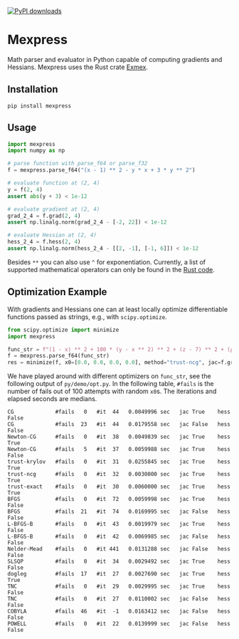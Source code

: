 [![PyPI downloads](https://img.shields.io/pypi/dm/mexpress.svg?maxAge=21600)](https://pypistats.org/packages/mexpress)
# Mexpress
Math parser and evaluator in Python capable of computing gradients and Hessians. Mexpress uses the Rust crate [Exmex](https://crates.io/crates/exmex).
## Installation 

```
pip install mexpress
```
## Usage

```python
import mexpress
import numpy as np

# parse function with parse_f64 or parse_f32
f = mexpress.parse_f64("(x - 1) ** 2 - y * x + 3 * y ** 2")

# evaluate function at (2, 4)
y = f(2, 4)
assert abs(y + 3) < 1e-12

# evaluate gradient at (2, 4)
grad_2_4 = f.grad(2, 4)
assert np.linalg.norm(grad_2_4 - [-2, 22]) < 1e-12

# evaluate Hessian at (2, 4)
hess_2_4 = f.hess(2, 4)
assert np.linalg.norm(hess_2_4 - [[2, -1], [-1, 6]]) < 1e-12
```

Besides `**` you can also use `^` for exponentiation. Currently, a list of supported mathematical operators can only be found in the [Rust code](https://docs.rs/exmex/0.11.2/src/exmex/operators.rs.html#204-206).

## Optimization Example

With gradients and Hessians one can at least locally optimize differentiable functions passed as strings, e.g., with `scipy.optimize`.
```Python
from scipy.optimize import minimize
import mexpress

func_str = f"(1 - x) ** 2 + 100 * (y - x ** 2) ** 2 + (z - 7) ** 2 + (ρ + 5) ** 2"
f = mexpress.parse_f64(func_str)
res = minimize(f, x0=[0.0, 0.0, 0.0, 0.0], method="trust-ncg", jac=f.grad, hess=f.hess)
```
We have played around with different optimizers on `func_str`, see the following output of `py/demo/opt.py`. In the following table, `#fails` is the number of fails out of 100 attempts with random `x0`s. The iterations and elapsed seconds are medians.
```
CG             #fails   0   #it  44   0.0049996 sec   jac True    hess False
CG             #fails  23   #it  44   0.0179558 sec   jac False   hess False
Newton-CG      #fails   0   #it  38   0.0049839 sec   jac True    hess True
Newton-CG      #fails   5   #it  37   0.0059988 sec   jac True    hess False
trust-krylov   #fails   0   #it  31   0.0255845 sec   jac True    hess True
trust-ncg      #fails   0   #it  32   0.0030000 sec   jac True    hess True
trust-exact    #fails   0   #it  30   0.0060000 sec   jac True    hess True
BFGS           #fails   0   #it  72   0.0059998 sec   jac True    hess False
BFGS           #fails  21   #it  74   0.0169995 sec   jac False   hess False
L-BFGS-B       #fails   0   #it  43   0.0019979 sec   jac True    hess False
L-BFGS-B       #fails   0   #it  42   0.0069985 sec   jac False   hess False
Nelder-Mead    #fails   0   #it 441   0.0131288 sec   jac False   hess False
SLSQP          #fails   0   #it  34   0.0029492 sec   jac True    hess False
dogleg         #fails  17   #it  27   0.0027690 sec   jac True    hess True
TNC            #fails   0   #it  29   0.0029995 sec   jac True    hess False
TNC            #fails   0   #it  27   0.0110002 sec   jac False   hess False
COBYLA         #fails  46   #it  -1   0.0163412 sec   jac False   hess False
POWELL         #fails   0   #it  22   0.0139999 sec   jac False   hess False
```
